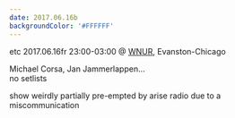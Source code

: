 ```yaml
---
date: 2017.06.16b
backgroundColor: '#FFFFFF'
---
```


etc 2017.06.16fr 23:00-03:00 @ [WNUR](http://www.wnur.org/), Evanston-Chicago  

Michael Corsa, Jan Jammerlappen...  
no setlists  

show weirdly partially pre-empted by arise radio due to a miscommunication